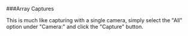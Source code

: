 ###Array Captures

This is much like capturing with a single camera, simply select the "All" option under "Camera:" and click the "Capture" button.